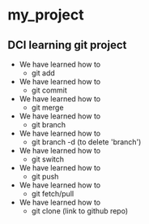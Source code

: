 # my_project
## DCI learning git project
- We have learned how to
  - git add
- We have learned how to
  - git commit
- We have learned how to
  - git merge
- We have learned how to
  - git branch  
- We have learned how to 
  - git branch -d (to delete 'branch')
- We have learned how to
  - git switch
- We have learned how to
  - git push
- We have learned how to
  - git fetch/pull
- We have learned how to 
  - git clone (link to github repo)
